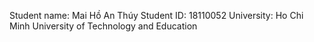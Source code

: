 Student name: Mai Hồ An Thúy
Student ID: 18110052
University: Ho Chi Minh University of Technology and Education
